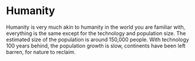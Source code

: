 # Humanity
Humanity is very much akin to humanity in the world you are familiar with, everything is the same except for the technology and population size. The estimated size of the population is around 150,000 people. With technology 100 years behind, the population growth is slow, continents have been left barren, for nature to reclaim.
